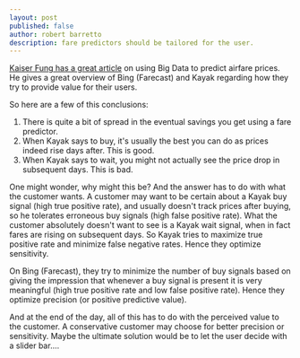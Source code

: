 ```yaml
---
layout: post
published: false
author: robert barretto
description: fare predictors should be tailored for the user.
---
```


[Kaiser Fung has a great article](http://fivethirtyeight.com/features/when-to-hold-out-for-a-lower-airfare/?utm_source=digg&utm_medium=email) on using Big Data to predict airfare prices. He gives a great overview of Bing (Farecast) and Kayak regarding how they try to provide value for their users.

So here are a few of this conclusions:
1. There is quite a bit of spread in the eventual savings you get using a fare predictor.
2. When Kayak says to buy, it's usually the best you can do as prices indeed rise days after. This is good.
3. When Kayak says to wait, you might not actually see the price drop in subsequent days. This is bad.

One might wonder, why might this be?  And the answer has to do with what the customer wants.
A customer may want to be certain about a Kayak buy signal (high true positive rate), and usually doesn't track prices after buying, so he tolerates erroneous buy signals (high false positive rate). What the customer absolutely doesn't want to see is a Kayak wait signal, when in fact fares are rising on subsequent days.  So Kayak tries to maximize true positive rate and minimize false negative rates. Hence they optimize sensitivity.

On Bing (Farecast), they try to minimize the number of buy signals based on giving the impression that whenever a buy signal is present it is very meaningful (high true positive rate and low false positive rate). Hence they optimize precision (or positive predictive value). 

And at the end of the day, all of this has to do with the perceived value to the customer. A conservative customer may choose for better precision or sensitivity.  Maybe the ultimate solution would be to let the user decide with a slider bar....


